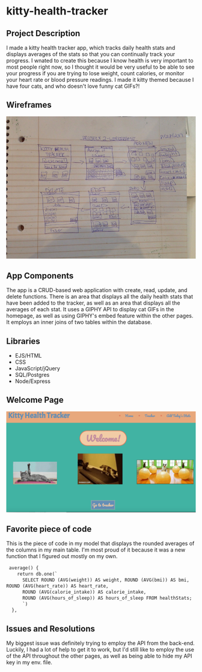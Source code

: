 # kitty-health-tracker

## Project Description
I made a kitty health tracker app, which tracks daily health stats and displays averages of the stats so that you can continually track your progress. I wnated to create this because I know health is very important to most people right now, so I thought it would be very useful to be able to see your progress if you are trying to lose weight, count calories, or monitor your heart rate or blood pressure readings. I made it kitty themed because I have four cats, and who doesn't love funny cat GIFs?! 

## Wireframes
![img](https://github.com/lp1020/kitty-health-tracker/blob/master/assets/project2wireframe.jpg) 

## App Components
The app is a CRUD-based web application with create, read, update, and delete functions. There is an area that displays all the daily health stats that have been added to the tracker, as well as an area that displays all the averages of each stat. It uses a GIPHY API to display cat GIFs in the homepage, as well as using GIPHY's embed feature within the other pages. It employs an inner joins of two tables within the database.

## Libraries
 * EJS/HTML
 * CSS
 * JavaScript/jQuery
 * SQL/Postgres
 * Node/Express
 
 ## Welcome Page
 ![img](https://github.com/lp1020/kitty-health-tracker/blob/master/assets/Screen%20Shot%202017-09-05%20at%203.02.17%20AM.png)
 
 ## Favorite piece of code
 This is the piece of code in my model that displays the rounded averages of the columns in my main table. I'm most proud of it because it was a new function that I figured out mostly on my own.
``` 
 average() {
    return db.one(`
      SELECT ROUND (AVG(weight)) AS weight, ROUND (AVG(bmi)) AS bmi, ROUND (AVG(heart_rate)) AS heart_rate,
      ROUND (AVG(calorie_intake)) AS calorie_intake,
      ROUND (AVG(hours_of_sleep)) AS hours_of_sleep FROM healthStats;
      `)
  }, 
  ```
  
  ## Issues and Resolutions
  My biggest issue was definitely trying to employ the API from the back-end. Luckily, I had a lot of help to get it to work, but I'd still like to employ the use of the API throughout the other pages, as well as being able to hide my API key in my env. file.
